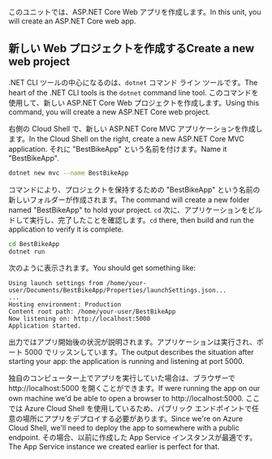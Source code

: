 <span data-ttu-id="ae1ae-101">このユニットでは、ASP.NET Core Web アプリを作成します。</span><span class="sxs-lookup"><span data-stu-id="ae1ae-101">In this unit, you will create an ASP.NET Core web app.</span></span>

## <a name="create-a-new-web-project"></a><span data-ttu-id="ae1ae-102">新しい Web プロジェクトを作成する</span><span class="sxs-lookup"><span data-stu-id="ae1ae-102">Create a new web project</span></span>

<span data-ttu-id="ae1ae-103">.NET CLI ツールの中心になるのは、`dotnet` コマンド ライン ツールです。</span><span class="sxs-lookup"><span data-stu-id="ae1ae-103">The heart of the .NET CLI tools is the `dotnet` command line tool.</span></span> <span data-ttu-id="ae1ae-104">このコマンドを使用して、新しい ASP.NET Core Web プロジェクトを作成します。</span><span class="sxs-lookup"><span data-stu-id="ae1ae-104">Using this command, you will create a new ASP.NET Core web project.</span></span>

<span data-ttu-id="ae1ae-105">右側の Cloud Shell で、新しい ASP.NET Core MVC アプリケーションを作成します。</span><span class="sxs-lookup"><span data-stu-id="ae1ae-105">In the Cloud Shell on the right, create a new ASP.NET Core MVC application.</span></span> <span data-ttu-id="ae1ae-106">それに "BestBikeApp" という名前を付けます。</span><span class="sxs-lookup"><span data-stu-id="ae1ae-106">Name it "BestBikeApp".</span></span>

```bash
dotnet new mvc --name BestBikeApp
```

<span data-ttu-id="ae1ae-107">コマンドにより、プロジェクトを保持するための "BestBikeApp" という名前の新しいフォルダーが作成されます。</span><span class="sxs-lookup"><span data-stu-id="ae1ae-107">The command will create a new folder named "BestBikeApp" to hold your project.</span></span> <span data-ttu-id="ae1ae-108">`cd` 次に、アプリケーションをビルドして実行し、完了したことを確認します。</span><span class="sxs-lookup"><span data-stu-id="ae1ae-108">`cd` there, then build and run the application to verify it is complete.</span></span>

```bash
cd BestBikeApp
dotnet run
```

<span data-ttu-id="ae1ae-109">次のように表示されます。</span><span class="sxs-lookup"><span data-stu-id="ae1ae-109">You should get something like:</span></span>

```console
Using launch settings from /home/your-user/Documents/BestBikeApp/Properties/launchSettings.json...
...
Hosting environment: Production
Content root path: /home/your-user/BestBikeApp
Now listening on: http://localhost:5000
Application started.
```

<span data-ttu-id="ae1ae-110">出力ではアプリ開始後の状況が説明されます。アプリケーションは実行され、ポート 5000 でリッスンしています。</span><span class="sxs-lookup"><span data-stu-id="ae1ae-110">The output describes the situation after starting your app: the application is running and listening at port 5000.</span></span>

<span data-ttu-id="ae1ae-111">独自のコンピューター上でアプリを実行していた場合は、ブラウザーで http://localhost:5000 を開くことができます。</span><span class="sxs-lookup"><span data-stu-id="ae1ae-111">If were running the app on our own machine we'd be able to open a browser to http://localhost:5000.</span></span> <span data-ttu-id="ae1ae-112">ここでは Azure Cloud Shell を使用しているため、パブリック エンドポイントで任意の場所にアプリをデプロイする必要があります。</span><span class="sxs-lookup"><span data-stu-id="ae1ae-112">Since we're on Azure Cloud Shell, we'll need to deploy the app to somewhere with a public endpoint.</span></span> <span data-ttu-id="ae1ae-113">その場合、以前に作成した App Service インスタンスが最適です。</span><span class="sxs-lookup"><span data-stu-id="ae1ae-113">The App Service instance we created earlier is perfect for that.</span></span>